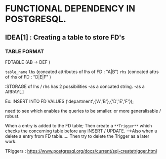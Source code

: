 # FUNCTIONAL DEPENDENCY IN POSTGRESQL.

## IDEA[1] : Creating a table to store FD's

### TABLE FORMAT

FDTABLE (AB -> DEF )


``table_name``
``lhs`` (concated attributes of lhs of FD : "A|B")
``rhs`` (concated attrs of rhs of FD : "D|E|F" )

:STORAGE of lhs / rhs has 2 possibilities 
    -as a concated string.
    -as a ARRAY[.]

Ex: 
    INSERT INTO FD VALUES ('department',{'A','B'},{'D','E','F'});

need to see which enables the queries to be  smaller. or more generalisable / robust.


When a entry is added to the FD table; Then create a ``**Trigger**`` which checks the concerning table before any INSERT / UPDATE.
-->Also when u delete a entry from FD table..... Then try to delete the Trigger as a later work.

TRiggers : https://www.postgresql.org/docs/current/sql-createtrigger.html
